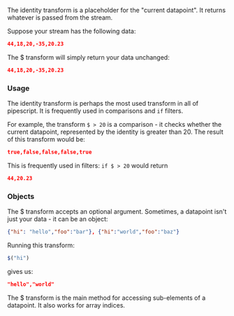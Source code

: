 The identity transform is a placeholder for the "current datapoint". It returns whatever is passed from the stream.

Suppose your stream has the following data:

```json
44,18,20,-35,20.23
```

The $ transform will simply return your data unchanged:
```json
44,18,20,-35,20.23
```


### Usage

The identity transform is perhaps the most used transform in all of pipescript.
It is frequently used in comparisons and `if` filters.

For example, the transform `$ > 20` is a comparison - it checks whether the current datapoint, represented by the identity is greater than 20. The result of this transform would be:

```json
true,false,false,false,true
```

This is frequently used in filters: `if $ > 20` would return
```json
44,20.23
```

### Objects

The $ transform accepts an optional argument. Sometimes, a datapoint isn't just your data - it can be an object:
```json
{"hi": "hello","foo":"bar"}, {"hi":"world","foo":"baz"}
```
Running this transform:

```javascript
$("hi")
```

gives us:
```json
"hello","world"
```

The $ transform is the main method for accessing sub-elements of a datapoint. It also works for array indices.
